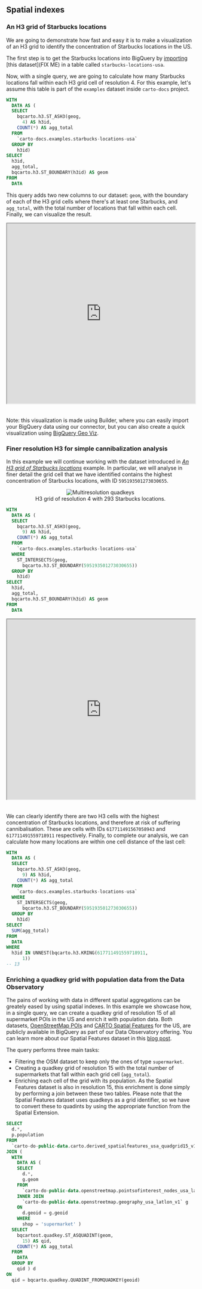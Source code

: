 ## Spatial indexes

### An H3 grid of Starbucks locations

We are going to demonstrate how fast and easy it is to make a visualization of an H3 grid to identify the concentration of Starbucks locations in the US.

The first step is to get the Starbucks locations into BigQuery by [importing](https://cloud.google.com/bigquery/docs/batch-loading-data#loading_data_from_local_files) [this dataset](FIX ME) in a table called `starbucks-locations-usa`. 

Now, with a single query, we are going to calculate how many Starbucks locations fall within each H3 grid cell of resolution 4. For this example, let's assume this table is part of the `examples` dataset inside `carto-docs` project.

```sql
WITH
  DATA AS (
  SELECT
    bqcarto.h3.ST_ASH3(geog,
      4) AS h3id,
    COUNT(*) AS agg_total
  FROM
    `carto-docs.examples.starbucks-locations-usa`
  GROUP BY
    h3id)
SELECT
  h3id,
  agg_total,
  bqcarto.h3.ST_BOUNDARY(h3id) AS geom
FROM
  DATA
```


This query adds two new columns to our dataset: `geom`, with the boundary of each of the H3 grid cells where there's at least one Starbucks, and `agg_total`, with the total number of locations that fall within each cell. Finally, we can visualize the result. 

<iframe height=480px width=100% style='margin-bottom:20px' src="https://public.carto.com/builder/e88dc8a5-522b-4e62-8998-adbf8348174e" title="Starbucks locations in the US aggregated in an H3 grid of resolution 4."></iframe>

Note: this visualization is made using Builder, where you can easily import your BigQuery data using our connector, but you can also create a quick visualization using [BigQuery Geo Viz](https://bigquerygeoviz.appspot.com). 



### Finer resolution H3 for simple cannibalization analysis

In this example we will continue working with the dataset introduced in [*An H3 grid of Starbucks locations*](#an-h3-grid-of-starbucks-locations) example. In particular, we will analyse in finer detail the grid cell that we have identified contains the highest concentration of Starbucks locations, with ID `595193501273030655`. 

<div class="figures-table" style="text-align:center">
    <figure>
        <img src="/img/bq-spatial-extension/spatial-indexes/h3-most-starbucks.png" alt="Multiresolution quadkeys">
        <figcaption class="figcaption" style="text-align:center">H3 grid of resolution 4 with 293 Starbucks locations.</figcaption>
    </figure>
</div>

```sql
WITH
  DATA AS (
  SELECT
    bqcarto.h3.ST_ASH3(geog,
      9) AS h3id,
    COUNT(*) AS agg_total
  FROM
    `carto-docs.examples.starbucks-locations-usa`
  WHERE
    ST_INTERSECTS(geog,
      bqcarto.h3.ST_BOUNDARY(595193501273030655))
  GROUP BY
    h3id)
SELECT
  h3id,
  agg_total,
  bqcarto.h3.ST_BOUNDARY(h3id) AS geom
FROM
  DATA
```

<iframe height=480px width=100% style='margin-bottom:20px' src="https://public.carto.com/builder/38bcfc88-d53c-4d1b-b399-28bea935fa18" title="Starbucks locations around Seattle aggregated in an H3 grid of resolution 9."></iframe>

We can clearly identify there are two H3 cells with the highest concentration of Starbucks locations, and therefore at risk of suffering cannibalisation. These are cells with IDs `617711491567058943` and `617711491559718911` respectively. Finally, to complete our analysis, we can calculate how many locations are within one cell distance of the last cell:

```sql
WITH
  DATA AS (
  SELECT
    bqcarto.h3.ST_ASH3(geog,
      9) AS h3id,
    COUNT(*) AS agg_total
  FROM
    `carto-docs.examples.starbucks-locations-usa`
  WHERE
    ST_INTERSECTS(geog,
      bqcarto.h3.ST_BOUNDARY(595193501273030655))
  GROUP BY
    h3id)
SELECT
  SUM(agg_total)
FROM
  DATA
WHERE
  h3id IN UNNEST(bqcarto.h3.KRING(617711491559718911,
      1))
-- 13
```


### Enriching a quadkey grid with population data from the Data Observatory

The pains of working with data in different spatial aggregations can be greately eased by using spatial indexes. In this example we showcase how, in a single query, we can create a quadkey grid of resolution 15 of all supermarket POIs in the US and enrich it with population data. Both datasets, [OpenStreetMap POIs](https://carto.com/spatial-data-catalog/browser/dataset/osm_nodes_74461e34/) and [CARTO Spatial Features](https://carto.com/spatial-data-catalog/browser/dataset/cdb_spatial_fea_640a6186/) for the US, are publicly available in BigQuery as part of our Data Observatory offering. You can learn more about our Spatial Features dataset in this [blog post](https://carto.com/blog/spatial-features-new-derived-dataset-from-carto/).

The query performs three main tasks:
* Filtering the OSM dataset to keep only the ones of type `supermarket`.
* Creating a quadkey grid of resolution 15 with the total number of supermarkets that fall within each grid cell (`agg_total`).
* Enriching each cell of the grid with its population. As the Spatial Features dataset is also in resolution 15, this enrichment is done simply by performing a join between these two tables. Please note that the Spatial Features dataset uses quadkeys as a grid identifier, so we have to convert these to quadints by using the appropriate function from the Spatial Extension.



```sql
SELECT
  d.*,
  p.population
FROM
  `carto-do-public-data.carto.derived_spatialfeatures_usa_quadgrid15_v1_yearly_2020` p
JOIN (
  WITH
    DATA AS (
    SELECT
      d.*,
      g.geom
    FROM
      `carto-do-public-data.openstreetmap.pointsofinterest_nodes_usa_latlon_v1_quarterly_v1` d
    INNER JOIN
      `carto-do-public-data.openstreetmap.geography_usa_latlon_v1` g
    ON
      d.geoid = g.geoid
    WHERE
      shop = 'supermarket' )
  SELECT
    bqcartost.quadkey.ST_ASQUADINT(geom,
      15) AS qid,
    COUNT(*) AS agg_total
  FROM
    DATA
  GROUP BY
    qid ) d
ON
  qid = bqcarto.quadkey.QUADINT_FROMQUADKEY(geoid)
```